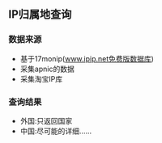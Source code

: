 ## IP归属地查询

### 数据来源

* 基于17monip(www.ipip.net免费版数据库)
* 采集apnic的数据
* 采集淘宝IP库

### 查询结果

* 外国:只返回国家
* 中国:尽可能的详细......

